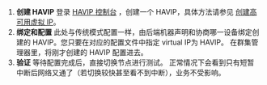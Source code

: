 1. **创建 HAVIP**
登录 [HAVIP 控制台](https://console.cloud.tencent.com/vpc/havip) ，创建一个 HAVIP，具体方法请参见 [创建高可用虚拟 IP](https://intl.cloud.tencent.com/document/product/215/31820#.E5.88.9B.E5.BB.BA-havip)。
2. **绑定和配置**
此处与传统模式配置一样，由后端机器声明和协商哪一设备绑定创建的 HAVIP。您只要在对应的配置文件中指定 virtual IP为 HAVIP。
在群集管理器里，将刚才创建的 HAVIP 配置进去。
3. **验证**
等待配置完成后，直接切换节点进行测试。
正常情况下会看到只有短暂中断后网络又通了（若切换较快甚至看不到中断），业务不受影响。

